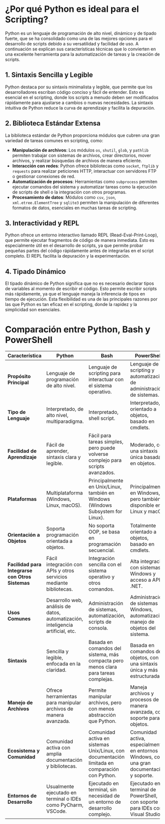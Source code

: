 # ¿Por qué Python es ideal para el Scripting?

Python es un lenguaje de programación de alto nivel, dinámico y de tipado fuerte, que se ha consolidado como una de las mejores opciones para el desarrollo de scripts debido a su versatilidad y facilidad de uso. A continuación se explican sus características técnicas que lo convierten en una excelente herramienta para la automatización de tareas y la creación de scripts.

## 1. Sintaxis Sencilla y Legible

Python destaca por su sintaxis minimalista y legible, que permite que los desarrolladores escriban código conciso y fácil de entender. Esto es esencial en el scripting, donde los scripts a menudo deben ser modificados rápidamente para ajustarse a cambios o nuevas necesidades. La sintaxis intuitiva de Python reduce la curva de aprendizaje y facilita la depuración.

## 2. Biblioteca Estándar Extensa

La biblioteca estándar de Python proporciona módulos que cubren una gran variedad de tareas comunes en scripting, como:

- **Manipulación de archivos**: Los módulos `os`, `shutil`, `glob`, y `pathlib` permiten trabajar con sistemas de archivos, crear directorios, mover archivos, y realizar búsquedas de archivos de manera eficiente.
- **Interacción con redes**: Python ofrece bibliotecas como `socket`, `ftplib` y `requests` para realizar peticiones HTTP, interactuar con servidores FTP o gestionar conexiones de red.
- **Automatización de procesos**: Herramientas como `subprocess` permiten ejecutar comandos del sistema y automatizar tareas como la ejecución de scripts de shell o la integración con otros programas.
- **Procesamiento de datos**: Módulos como `csv`, `json`, `xml.etree.ElementTree` y `sqlite3` permiten la manipulación de diferentes formatos de datos, esenciales en muchas tareas de scripting.

## 3. Interactividad y REPL

Python ofrece un entorno interactivo llamado REPL (Read-Eval-Print-Loop), que permite ejecutar fragmentos de código de manera inmediata. Esto es especialmente útil en el desarrollo de scripts, ya que permite probar pequeñas partes del código rápidamente antes de integrarlas en el script completo. El REPL facilita la depuración y la experimentación.

## 4. Tipado Dinámico

El tipado dinámico de Python significa que no es necesario declarar tipos de variables al momento de escribir el código. Esto permite escribir scripts más rápidamente, ya que el lenguaje maneja la inferencia de tipos en tiempo de ejecución. Esta flexibilidad es una de las principales razones por las que Python es tan eficaz en el scripting, donde la rapidez y la simplicidad son esenciales.

# Comparación entre Python, Bash y PowerShell

| **Característica**                 | **Python**                                          | **Bash**                                           | **PowerShell**                                     |
|-------------------------------------|----------------------------------------------------|---------------------------------------------------|----------------------------------------------------|
| **Propósito Principal**             | Lenguaje de programación de alto nivel.            | Lenguaje de scripting para interactuar con el sistema operativo. | Lenguaje de scripting y automatización de administración de sistemas. |
| **Tipo de Lenguaje**                | Interpretado, de alto nivel, multiparadigma.       | Interpretado, shell script.                       | Interpretado, orientado a objetos, basado en cmdlets. |
| **Facilidad de Aprendizaje**        | Fácil de aprender, sintaxis clara y legible.        | Fácil para tareas simples, pero puede volverse complejo para scripts avanzados. | Moderado, con una sintaxis única basada en objetos. |
| **Plataformas**                     | Multiplataforma (Windows, Linux, macOS).            | Principalmente en Unix/Linux, también en Windows (Windows Subsystem for Linux). | Principalmente en Windows, pero también disponible en Linux y macOS. |
| **Orientación a Objetos**           | Soporta programación orientada a objetos.           | No soporta OOP, se basa en programación secuencial. | Totalmente orientado a objetos, basado en cmdlets. |
| **Facilidad para Integrarse con Otros Sistemas** | Fácil integración con APIs y otros servicios mediante bibliotecas. | Integración sencilla con el sistema operativo y otros comandos. | Alta integración con sistemas Windows y acceso a APIs .NET. |
| **Usos Comunes**                    | Desarrollo web, análisis de datos, automatización, inteligencia artificial, etc. | Administración de sistemas, automatización, scripts de consola. | Administración de sistemas Windows, automatización, manejo de objetos del sistema. |
| **Sintaxis**                         | Sencilla y legible, enfocada en la claridad.        | Basada en comandos del sistema, más compacta pero menos clara para tareas complejas. | Basada en comandos de objetos, con una sintaxis única y más estructurada. |
| **Manejo de Archivos**              | Ofrece herramientas para manipular archivos de manera avanzada. | Permite manipular archivos, pero con menos abstracción que Python. | Maneja archivos y procesos de manera avanzada, con soporte para objetos. |
| **Ecosistema y Comunidad**          | Comunidad activa con amplia documentación y bibliotecas. | Comunidad activa en sistemas Unix/Linux, con documentación limitada en comparación con Python. | Comunidad activa, especialmente en entornos Windows, con una gran documentación y soporte. |
| **Entornos de Desarrollo**          | Usualmente ejecutado en terminal o IDEs como PyCharm, VSCode. | Ejecutado en terminal, sin necesidad de un entorno de desarrollo complejo. | Ejecutado en la terminal de PowerShell, con soporte para IDEs como Visual Studio. |
